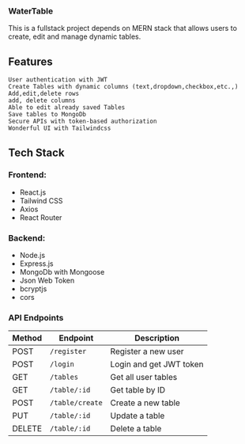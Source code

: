 ### WaterTable

This is a fullstack project depends on MERN stack that allows users to create, edit and manage dynamic tables.

## Features

```
User authentication with JWT
Create Tables with dynamic columns (text,dropdown,checkbox,etc.,)
Add,edit,delete rows
add, delete columns
Able to edit already saved Tables
Save tables to MongoDb
Secure APIs with token-based authorization
Wonderful UI with Tailwindcss
```

## Tech Stack

### Frontend:

- React.js
- Tailwind CSS
- Axios
- React Router

### Backend:

- Node.js
- Express.js
- MongoDb with Mongoose
- Json Web Token
- bcryptjs
- cors

### API Endpoints

| Method | Endpoint        | Description             |
| ------ | --------------- | ----------------------- |
| POST   | `/register`     | Register a new user     |
| POST   | `/login`        | Login and get JWT token |
| GET    | `/tables`       | Get all user tables     |
| GET    | `/table/:id`    | Get table by ID         |
| POST   | `/table/create` | Create a new table      |
| PUT    | `/table/:id`    | Update a table          |
| DELETE | `/table/:id`    | Delete a table          |

